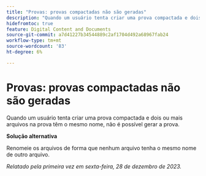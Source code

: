 ```yaml
---
title: "Provas: provas compactadas não são geradas"
description: "Quando um usuário tenta criar uma prova compactada e dois ou mais arquivos na prova têm o mesmo nome, a prova não é gerada."
hidefromtoc: true
feature: Digital Content and Documents
source-git-commit: a7d41227b34544889c2af1704d492a68967fab24
workflow-type: tm+mt
source-wordcount: '83'
ht-degree: 6%

---
```



# Provas: provas compactadas não são geradas

<!--WF and WFP TOCs-->

Quando um usuário tenta criar uma prova compactada e dois ou mais arquivos na prova têm o mesmo nome, não é possível gerar a prova.

**Solução alternativa**

Renomeie os arquivos de forma que nenhum arquivo tenha o mesmo nome de outro arquivo.

_Relatado pela primeira vez em sexta-feira, 28 de dezembro de 2023._
